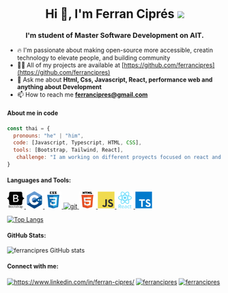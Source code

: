 <h1 align="center">Hi 👋, I'm Ferran Ciprés <img src="https://media.giphy.com/media/mGcNjsfWAjY5AEZNw6/giphy.gif" width="50"></h1> 
<h3 align="center">I'm student of Master Software Development on AIT.</h3>

- 🔥 I'm passionate about making open-source more accessible, creatin technology to elevate people, and building community
- 👨‍💻 All of my projects are available at [https://github.com/ferrancipres](https://github.com/ferrancipres)
- 💬 Ask me about **Html, Css, Javascript, React, performance web and anything about Development**
- 📫 How to reach me **ferrancipres@gmail.com**

#### About me in code
```javascript
const thai = {
  pronouns: "he" | "him",
  code: [Javascript, Typescript, HTML, CSS],
  tools: [Bootstrap, Tailwind, React],
   challenge: "I am working on different proyects focused on react and typescript"
}
```

<h4 align="left">Languages and Tools:</h4>
<p align="left"> 
<a href="https://getbootstrap.com" target="_blank" rel="noreferrer"> <img src="https://raw.githubusercontent.com/devicons/devicon/master/icons/bootstrap/bootstrap-plain-wordmark.svg" alt="bootstrap" width="40" height="40"/> </a> 
<a href="https://www.w3schools.com/cpp/" target="_blank" rel="noreferrer"> <img src="https://raw.githubusercontent.com/devicons/devicon/master/icons/cplusplus/cplusplus-original.svg" alt="cplusplus" width="40" height="40"/> </a> 
<a href="https://www.w3schools.com/css/" target="_blank" rel="noreferrer"> <img src="https://raw.githubusercontent.com/devicons/devicon/master/icons/css3/css3-original-wordmark.svg" alt="css3" width="40" height="40"/> </a> 
<a href="https://git-scm.com/" target="_blank" rel="noreferrer"> <img src="https://www.vectorlogo.zone/logos/git-scm/git-scm-icon.svg" alt="git" width="40" height="40"/> </a> <a href="https://www.w3.org/html/" target="_blank" rel="noreferrer"> <img src="https://raw.githubusercontent.com/devicons/devicon/master/icons/html5/html5-original-wordmark.svg" alt="html5" width="40" height="40"/> </a> 
<a href="https://developer.mozilla.org/en-US/docs/Web/JavaScript" target="_blank" rel="noreferrer"> <img src="https://raw.githubusercontent.com/devicons/devicon/master/icons/javascript/javascript-original.svg" alt="javascript" width="40" height="40"/> </a> 
<a href="https://reactjs.org/" target="_blank" rel="noreferrer"> <img src="https://raw.githubusercontent.com/devicons/devicon/master/icons/react/react-original-wordmark.svg" alt="react" width="40" height="40"/> </a> <a href="https://www.typescriptlang.org/" target="_blank" rel="noreferrer"> <img src="https://raw.githubusercontent.com/devicons/devicon/master/icons/typescript/typescript-original.svg" alt="typescript" width="40" height="40"/> </a> </p>

[![Top Langs](https://github-readme-stats.vercel.app/api/top-langs/?username=ferrancipres&show_icons=true&bg_color=00000000)](https://github.com/ferrancipres/github-readme-stats)

#### GitHub Stats:
![ferrancipres GitHub stats](https://github-readme-stats.vercel.app/api?username=ferrancipres&show_icons=true&bg_color=00000000)       

<h4 align="left">Connect with me:</h4>
<p align="left">
<a href="https://www.linkedin.com/in/ferran-cipres/" target="blank"><img align="center" src="https://raw.githubusercontent.com/rahuldkjain/github-profile-readme-generator/master/src/images/icons/Social/linked-in-alt.svg" alt="https://www.linkedin.com/in/ferran-cipres/" height="30" width="40" /></a>
<a href="https://discord.gg/ferrancipres" target="blank"><img align="center" src="https://raw.githubusercontent.com/rahuldkjain/github-profile-readme-generator/master/src/images/icons/Social/discord.svg" alt="ferrancipres" height="30" width="40" /></a>
<a href="https://twitter.com/ferrancipres" target="blank"><img align="center" src="https://raw.githubusercontent.com/rahuldkjain/github-profile-readme-generator/master/src/images/icons/Social/twitter.svg" alt="ferrancipres" height="30" width="40" /></a>
</p>
